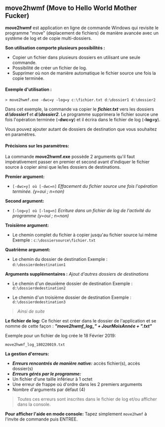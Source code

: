 ## move2hwmf (Move to Hello World Mother Fucker)

**move2hwmf** est application en ligne de commande Windows qui revisite le programme "move" (deplacement de fichiers) de manière avancée avec un système de log et de copie multi-dossiers.

**Son utilisation comporte plusieurs possibilités :** 

- Copier un fichier dans plusieurs dossiers en utilisant une seule commande.
- Possibilité de créer un fichier de log.
- Supprimer où non de manière automatique le fichier source une fois la copie terminée.
#### Exemple d'utilisation :

    > move2hwmf.exe -dwc=y -log=y c:\fichier.txt d:\dossier1 d:\dossier2

Dans cet exemple, la commande va copier le ***fichier.txt*** vers les dossiers  
***d:\dossier1*** et ***d:\dossier2***. 
Le programme supprimera le fichier source une fois l'opération terminée (**-dwc=y**) et il écrira dans le fichier de log (**-log=y**). 

Vous pouvez ajouter autant de dossiers de destination que vous souhaitez en paramètres.
#### Précisions sur les paramètres:
La commande **move2hwmf.exe** possède 2 arguments qu'il faut impérativement passer en premier et second avant d'indiquer le fichier source à copier ainsi que le/les dossiers de destinations.

 **Premier argument:**
 -  `[-dwc=y] où [-dwc=n]` *Effacement du fichier source une fois l'opération terminée.*
       *(y=oui ; n=non)*

**Second argument:**
 - `[-log=y] où [-log=n]` *Ecriture dans un fichier de log de l'activité du programme*
 *(y=oui ; n=non)*
 
**Troisième argument:**
 - Le chemin complet du fichier à copier jusqu'au fichier source lui même
Exemple : `c:\dossiersource\fichier.txt`

**Quatrième argument:**

 - Le chemin du dossier de destination
 Exemple : `d:\dossierdedestination1`
 
 **Arguments supplémentaires :** 
 *Ajout d'autres dossiers de destinations*
 
 - Le chemin d'un deuxième dossier de destination
 Exemple :  `d:\dossierdedestination2`
 
 - Le chemin d'un troisième dossier de destination
 Exemple :  `d:\dossierdedestination3`
 > *Ainsi de suite*


**Le fichier de log:**
Ce fichier est créer dans le dossier de l'application et se nomme de cette façon : 
***"move2hwmf_log_" + JourMoisAnnée + ".txt"***

Exemple pour un fichier de log crée le 18 Février 2019:

    move2hwmf_log_180220019.txt

**La gestion d'erreurs:**
- ***Erreurs rencontrés de manière native:*** 
accès fichier(s), accès dossier(s)
- ***Erreurs gérés par le programme:*** 
- Un fichier d'une taille inférieur à 1 octet
- Une erreur de frappe où d'ordre dans les 2 premiers arguments
- Nombre d'arguments par défaut (4)


> Toutes ces erreurs sont inscrites dans le fichier de log et/ou
> afficher dans la console.

**Pour afficher l'aide en mode console:**
Tapez simplement `move2hwmf` à l'invite de commande puis ENTREE.
